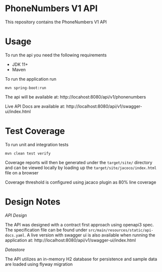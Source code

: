 PhoneNumbers V1 API
=====

This repository contains the PhoneNumbers V1 API

Usage
=====

To run the api you need the following requirements
* JDK 11+
* Maven

To run the application run
```shell
mvn spring-boot:run
```

The api will be available at: http://locahost:8080/api/v1/phonenumbers

Live API Docs are available at: http://localhost:8080/api/v1/swagger-ui/index.html

Test Coverage
=====

To run unit and integration tests
```shell
mvn clean test verify
```

Coverage reports will then be generated under the `target/site/` directory and can be
viewed locally by loading up the `target/site/jacoco/index.html` file on a browser

Coverage threshold is configured using jacaco plugin as 80% line coverage

Design Notes
======

*API Design*

The API was designed with a contract first approach using openapi3 spec. The specification file
can be found under `src/main/resources/static/api-docs.yaml`. A live version with swagger ui is also 
available when running the application at: http://localhost:8080/api/v1/swagger-ui/index.html

*Datastore*

The API utilizes an in-memory H2 database for persistence and sample data are loaded using flyway migration
